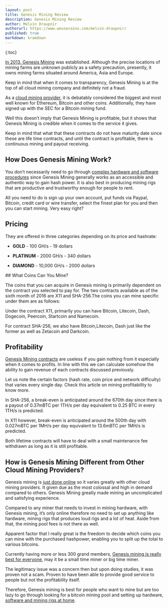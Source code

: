 ```yaml
---
layout: post
title: Genesis Mining Review
description: Genesis Mining Review
author: Melvin Draupnir
authorurl: https://www.weusecoins.com/melvin-draupnir/
published: true
markdown: kramdown
---
```

 {:toc}
<p><a href="/http://geni.us/genesismining">In 2013, Genesis Mining</a> was established. Although the precise locations of mining farms are unknown publicly as a safety precaution, presently, it owns mining farms situated around America, Asia and Europe.</p>

<p>Keep in mind that when it comes to transparency, Genesis Mining is at the top of all cloud mining company and definitely not a fraud.</p>
 
<p>As a <a href="/usb-bitcoin-miner/">cloud mining provider</a>, it is debatably considered the biggest and most well known for Ethereum, Bitcoin and other coins. Additionally, they have signed up with the SEC for a Bitcoin mining fund.</p>
 
<p>Well this doesn’t imply that Genesis Mining is profitable, but it shows that Genesis Mining is credible when it comes to the service it gives.</p>
 
<p>Keep in mind that what that these contracts do not have maturity date since these are life time contracts, and until the contract is profitable, there is continuous mining and payout receiving.</p>
 
## How Does Genesis Mining Work?

<p>You don’t necessarily need to go through <a href="/how-to-mine-bitcoins/">complex hardware and software procedures</a> since Genesis Mining generally works as an accessible and authentic way to gain hash power. It is also best in producing mining rigs that are productive and trustworthy enough for people to rent.</p>
 
<p>All you need to do is sign up your own account, put funds via Paypal, Bitcoin, credit card or wire transfer, select the finest plan for you and then you can start mining. Very easy right?  </p>
 
## Pricing

<p>They are offered in three categories depending on its price and hashrate:</p>
<ul>
<li><p><strong>GOLD</strong> - 100 GH/s - 19 dollars</p></li>
<li><p><strong>PLATINUM</strong> - 2000 GH/s - 340 dollars</p></li>
<li><p><strong>DIAMOND</strong> - 10,000 GH/s - 2000 dollars</p></li>
</ul>
## What Coins Can You Mine?

<p>The coins that you can acquire in Genesis mining is primarily dependent on the contract you selected to pay for. The two contracts available as of the sixth month of 2016 are X11 and SHA-256.The coins you can mine specific under them are as follows:</p>

<p>Under the contract X11, primarily you can have Bitcoin, Litecoin, Dash, Dogecoin, Peercoin, Startcoin and Namecoin.</p>

<p>For contract SHA-256, we also have Bitcoin,Litecoin, Dash just like the former as well as Zetacoin and Darkcoin.</p>

## Profitability 

<p><a href="/what-is-bitcoin-mining-and-how-to-be-a-bitcoin-miner/">Genesis Mining contracts</a> are useless if you gain nothing from it especially when it comes to profits. In line with this we can calculate somehow the ability to gain revenue of each contracts discussed previously.</p>

<p>Let us note the certain factors (hash rate, coin price and network difficulty) that varies every single day. Check this article on mining profitability to know more.</p>

<p>In SHA-256, a break-even is anticipated around the 670th day since there is a payout of 0.37mBTC per 1TH/s per day equivalent to 0.25 BTC in every 1TH/s is predicted.</p>

<p>In X11 however, break-even is anticipated around the 500th day with 0.027mBTC per 1MH/s per day equivalent to 13.6mBTC per 1MH/s is predicted.</p>

<p>Both lifetime contracts will have to deal with a small maintenance fee withdrawn as long as it is still profitable.</p>

## How is Genesis Mining Different from Other Cloud Mining Providers?

<p>Genesis mining is <a href="/bitcoin-in-venezuela-hides-when-crisis-strikes/">just done online</a> so it varies greatly with other cloud mining providers. It given due as the most colossal and high in demand compared to others. Genesis Mining greatly made mining an uncomplicated and satisfying experience.</p>

<p>Compared to any miner that needs to invest in mining hardware, with Genesis mining, it’s only online therefore no need to set up anything like hardware, mining rigs that produces loud rigs and a lot of heat. Aside from that, the mining pool fees is not there as well.</p>

<p>Apparent factor that I really great is the freedom to decide which coins you can mine with the purchased hashpower, enabling you to split up the total to various bitcoins.</p>

<p>Currently having more or less 300 grand members, <a href="/thinking-over-retiring-on-bitcoin/">Genesis mining is really best for everyone</a>, may it be a small time miner or big time miner.</p>
 
<p>The legitimacy issue was a concern then but upon doing studies, it was proven not a scam. Proven to have been able to provide good service to people but not the profitability itself.</p>
 
<p>Therefore, Genesis mining is best for people who want to mine but are too lazy to go through looking for a bitcoin mining pool and setting up hardware, <a href="/how-to-avoid-bitcoin-cloud-mining-scams/">software and mining rigs at home</a>. </p>

